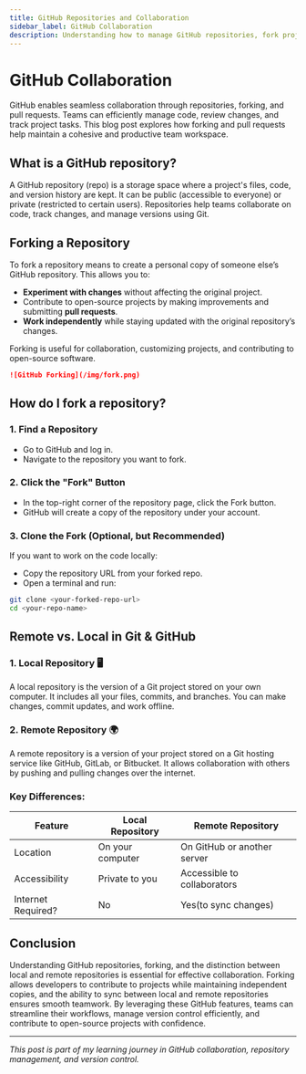 ```yaml
---
title: GitHub Repositories and Collaboration
sidebar_label: GitHub Collaboration
description: Understanding how to manage GitHub repositories, fork projects and difference between local and remote repositories.
---
```


# GitHub Collaboration

GitHub enables seamless collaboration through repositories, forking, and pull requests. Teams can efficiently manage code, review changes, and track project tasks. This blog post explores how forking and pull requests help maintain a cohesive and productive team workspace.

## What is a GitHub repository?

A GitHub repository (repo) is a storage space where a project's files, code, and version history are kept. It can be public (accessible to everyone) or private (restricted to certain users). Repositories help teams collaborate on code, track changes, and manage versions using Git.

## Forking a Repository

To fork a repository means to create a personal copy of someone else’s GitHub repository. This allows you to:
- **Experiment with changes** without affecting the original project.
- Contribute to open-source projects by making improvements and submitting **pull requests**.
- **Work independently** while staying updated with the original repository’s changes.

Forking is useful for collaboration, customizing projects, and contributing to open-source software. 

```markdown
![GitHub Forking](/img/fork.png)
```

## How do I fork a repository?

### 1. Find a Repository
- Go to GitHub and log in.
- Navigate to the repository you want to fork.

### 2. Click the "Fork" Button
- In the top-right corner of the repository page, click the Fork button.
- GitHub will create a copy of the repository under your account.

### 3. Clone the Fork (Optional, but Recommended)
If you want to work on the code locally:

- Copy the repository URL from your forked repo.
- Open a terminal and run:
```bash
git clone <your-forked-repo-url>
cd <your-repo-name>
```

## Remote vs. Local in Git & GitHub

### 1. Local Repository 🖥️
A local repository is the version of a Git project stored on your own computer. It includes all your files, commits, and branches. You can make changes, commit updates, and work offline.

### 2. Remote Repository 🌍
A remote repository is a version of your project stored on a Git hosting service like GitHub, GitLab, or Bitbucket. It allows collaboration with others by pushing and pulling changes over the internet.

### Key Differences:

| Feature           | Local Repository | Remote Repository          |
|-------------------|------------------|----------------------------|
| Location          | On your computer | On GitHub or another server|
| Accessibility     | Private to you   | Accessible to collaborators|
| Internet Required?| No               | Yes(to sync changes)       |

## Conclusion

Understanding GitHub repositories, forking, and the distinction between local and remote repositories is essential for effective collaboration. Forking allows developers to contribute to projects while maintaining independent copies, and the ability to sync between local and remote repositories ensures smooth teamwork. By leveraging these GitHub features, teams can streamline their workflows, manage version control efficiently, and contribute to open-source projects with confidence.  

---

*This post is part of my learning journey in GitHub collaboration, repository management, and version control.*
